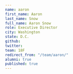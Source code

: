 ```yaml
---
name: aaron
first_name: Aaron
last_name: Snow
full_name: Aaron Snow
role: Executive Director
city: Washington
state: D.C.
github:
twitter:
team: 18F
redirect_from: "/team/aaron/"
alumni: true
published: true
---
```

